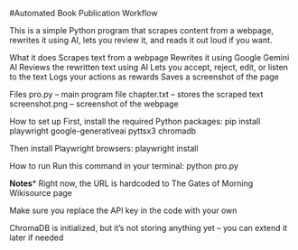 #Automated Book Publication Workflow

This is a simple Python program that scrapes content from a webpage, rewrites it using AI, lets you review it, and reads it out loud if you want.

 What it does
Scrapes text from a webpage
Rewrites it using Google Gemini AI
Reviews the rewritten text using AI
Lets you accept, reject, edit, or listen to the text
Logs your actions as rewards
Saves a screenshot of the page

 Files
pro.py – main program file
chapter.txt – stores the scraped text
screenshot.png – screenshot of the webpage

How to set up
First, install the required Python packages:
pip install playwright google-generativeai pyttsx3 chromadb

Then install Playwright browsers:
playwright install

How to run
Run this command in your terminal:
python pro.py


 ******Notes*******
Right now, the URL is hardcoded to The Gates of Morning Wikisource page

Make sure you replace the API key in the code with your own

ChromaDB is initialized, but it’s not storing anything yet – you can extend it later if needed


